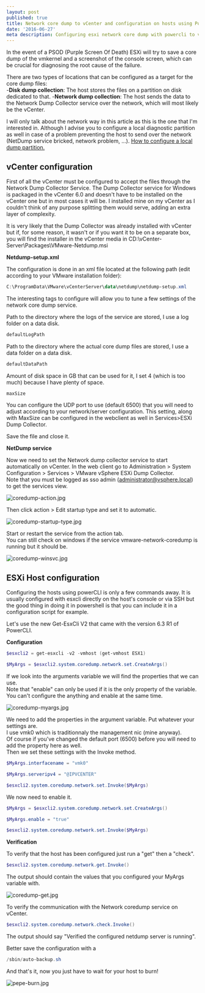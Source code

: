 ```yaml
---
layout: post
published: true
title: Network core dump to vCenter and configuration on hosts using PowerCLI
date: '2016-06-27'
meta description: Configuring esxi network core dump with powercli to vcenter windows
---
```

In the event of a PSOD (Purple Screen Of Death) ESXi will try to save a core dump of the vmkernel and a screenshot of the console screen, which can be crucial for diagnosing the root cause of the failure.

There are two types of locations that can be configured as a target for the core dump files:  
-**Disk dump collection**: The host stores the files on a partition on disk dedicated to that.
-**Network dump collection**: The host sends the data to the Network Dump Collector service over the network, which will most likely be the vCenter. 

I will only talk about the network way in this article as this is the one that I'm interested in. Although I advise you to configure a local diagnostic partition as well in case of a problem preventing the host to send over the network (NetDump service bricked, network problem, ...). [How to configure a local dump partition.](https://kb.vmware.com/selfservice/search.do?cmd=displayKC&docType=kc&docTypeID=DT_KB_1_1&externalId=2004299)

## vCenter configuration

First of all the vCenter must be configured to accept the files through the Network Dump Collector Service. The Dump Collector service for Windows is packaged in the vCenter 6.0 and doesn't have to be installed on the vCenter one but in most cases it will be. I installed mine on my vCenter as I couldn't think of any purpose splitting them would serve, adding an extra layer of complexity.

It is very likely that the Dump Collector was already installed with vCenter but if, for some reason, it wasn't or if you want it to be on a separate box, you will find the installer in the vCenter media in CD:\vCenter-Server\Packages\VMware-Netdump.msi

**Netdump-setup.xml**

The configuration is done in an xml file located at the following path (edit according to your VMware installation folder):

```Powershell
C:\ProgramData\VMware\vCenterServer\data\netdump\netdump-setup.xml
```

The interesting tags to configure will allow you to tune a few settings of the network core dump service.

Path to the directory where the logs of the service are stored, I use a log folder on a data disk.  
```Powershell
defaultLogPath
```

Path to the directory where the actual core dump files are stored, I use a data folder on a data disk.
```Powershell
defaultDataPath
```

Amount of disk space in GB that can be used for it, I set 4 (which is too much) because I have plenty of space.  
```Powershell
maxSize
```

You can configure the UDP port to use (default 6500) that you will need to adjust according to your network/server configuration. This setting, along with MaxSize can be configured in the webclient as well in Services>ESXi Dump Collector.

Save the file and close it.

**NetDump service**

Now we need to set the Network dump collector service to start automatically on vCenter. In the web client go to Administration > System Configuration > Services > VMware vSphere ESXi Dump Collector.  
Note that you must be logged as sso admin (administrator@vsphere.local) to get the services view.

![coredump-action.jpg]({{site.baseurl}}/img/coredump-action.jpg)

Then click action > Edit startup type and set it to automatic.

![coredump-startup-type.jpg]({{site.baseurl}}/img/coredump-startup-type.jpg)

Start or restart the service from the action tab.  
You can still check on windows if the service vmware-network-coredump is running but it should be.

![coredump-winsvc.jpg]({{site.baseurl}}/img/coredump-winsvc.jpg)

## ESXi Host configuration

Configuring the hosts using powerCLI is only a few commands away. It is usually configured with esxcli directly on the host's console or via SSH but the good thing in doing it in powershell is that you can include it in a configuration script for example.

Let's use the new Get-EsxCli V2 that came with the version 6.3 R1 of PowerCLI.

**Configuration**

```Powershell
$esxcli2 = get-esxcli -v2 -vmhost (get-vmhost ESX1)

$MyArgs = $esxcli2.system.coredump.network.set.CreateArgs()
```

If we look into the arguments variable we will find the properties that we can use.  
Note that "enable" can only be used if it is the only property of the variable. You can't configure the anything and enable at the same time.

![coredump-myargs.jpg]({{site.baseurl}}/img/coredump-myargs.jpg)

We need to add the properties in the argument variable. Put whatever your settings are.  
I use vmk0 which is traditionnaly the management nic (mine anyway).  
Of course if you've changed the default port (6500) before you will need to add the property here as well.  
Then we set these settings with the Invoke method.

```Powershell
$MyArgs.interfacename = "vmk0"

$MyArgs.serveripv4 = "@IPVCENTER"

$esxcli2.system.coredump.network.set.Invoke($MyArgs)
```

We now need to enable it.

```Powershell
$MyArgs = $esxcli2.system.coredump.network.set.CreateArgs()

$MyArgs.enable = "true"

$esxcli2.system.coredump.network.set.Invoke($MyArgs)
```

**Verification**

To verify that the host has been configured just run a "get" then a "check".

```Powershell
$esxcli2.system.coredump.network.get.Invoke()
```

The output should contain the values that you configured your MyArgs variable with.

![coredump-get.jpg]({{site.baseurl}}/img/coredump-get.jpg)

To verify the communication with the Network coredump service on vCenter.

```Powershell
$esxcli2.system.coredump.network.check.Invoke()
```

The output should say "Verified the configured netdump server is running".

Better save the configuration with a 
```Powershell
/sbin/auto-backup.sh
```
And that's it, now you just have to wait for your host to burn!

![pepe-burn.jpg]({{site.baseurl}}/img/pepe-burn.jpg)
